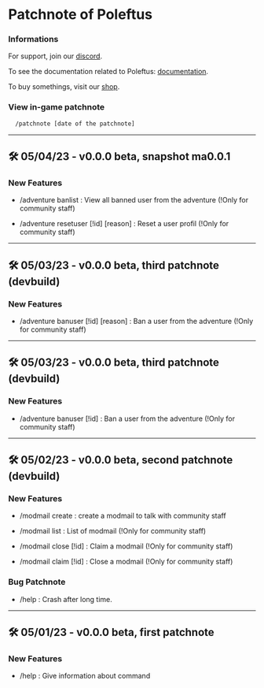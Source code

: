 # Patchnote of Poleftus

### Informations

For support, join our [discord](https://discord.gg/CrQ7UTN8am).

To see the documentation related to Poleftus: [documentation](https://github.com/PoNexiOFF/Poleftus-Information/blob/main/documentation.md).

To buy somethings, visit our [shop](https://ponexi.mysellix.io/).

### View in-game patchnote

```bash
  /patchnote [date of the patchnote]
```
---

## 🛠 05/04/23 - v0.0.0 beta, snapshot ma0.0.1

### New Features

* /adventure banlist  : View all banned user from the adventure (!Only for community staff)

* /adventure resetuser [!id] [reason]  : Reset a user profil (!Only for community staff)

---

## 🛠 05/03/23 - v0.0.0 beta, third patchnote (devbuild)

### New Features

* /adventure banuser [!id] [reason] : Ban a user from the adventure (!Only for community staff)

---

## 🛠 05/03/23 - v0.0.0 beta, third patchnote (devbuild)

### New Features

* /adventure banuser [!id] : Ban a user from the adventure (!Only for community staff)

---

## 🛠 05/02/23 - v0.0.0 beta, second patchnote (devbuild)

### New Features

* /modmail create : create a modmail to talk with community staff

* /modmail list : List of modmail (!Only for community staff)

* /modmail close [!id] : Claim a modmail (!Only for community staff)

* /modmail claim [!id] : Close a modmail (!Only for community staff)

### Bug Patchnote 
* /help : Crash after long time.

---

## 🛠 05/01/23 - v0.0.0 beta, first patchnote

### New Features

* /help : Give information about command
